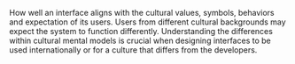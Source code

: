 How well an interface aligns with the cultural values, symbols, behaviors and expectation of its users. Users from different cultural backgrounds may expect the system to function differently. Understanding the differences within cultural mental models is crucial when designing interfaces to be used internationally or for a culture that differs from the developers. 

